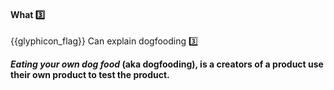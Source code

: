 <div id="title">

#### What :three:

</div>

<span id="prereqs"></span>

<span id="outcomes">{{glyphicon_flag}} Can explain dogfooding :three:</span>

<div id="body">

**_Eating your own dog food_ (aka dogfooding), is a creators of a product use their own product to test the product.**

</div>

<div id="extras">

<include src="exercises.md" />

</div>